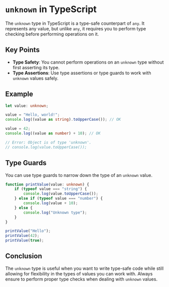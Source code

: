 # `unknown` in TypeScript

The `unknown` type in TypeScript is a type-safe counterpart of `any`. It represents any value, but unlike `any`, it requires you to perform type checking before performing operations on it.

## Key Points

- **Type Safety**: You cannot perform operations on an `unknown` type without first asserting its type.
- **Type Assertions**: Use type assertions or type guards to work with `unknown` values safely.

## Example

```typescript
let value: unknown;

value = "Hello, world!";
console.log((value as string).toUpperCase()); // OK

value = 42;
console.log((value as number) + 10); // OK

// Error: Object is of type 'unknown'.
// console.log(value.toUpperCase());
```

## Type Guards

You can use type guards to narrow down the type of an `unknown` value.

```typescript
function printValue(value: unknown) {
    if (typeof value === "string") {
        console.log(value.toUpperCase());
    } else if (typeof value === "number") {
        console.log(value + 10);
    } else {
        console.log("Unknown type");
    }
}

printValue("Hello");
printValue(42);
printValue(true);
```

## Conclusion

The `unknown` type is useful when you want to write type-safe code while still allowing for flexibility in the types of values you can work with. Always ensure to perform proper type checks when dealing with `unknown` values.
